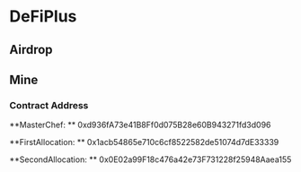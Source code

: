 # DeFiPlus

## Airdrop



## Mine

### Contract Address

**MasterChef: ** 0xd936fA73e41B8Ff0d075B28e60B943271fd3d096

**FirstAllocation: ** 0x1acb54865e710c6cf8522582de51074d7dE33339

**SecondAllocation: ** 0x0E02a99F18c476a42e73F731228f25948Aaea155